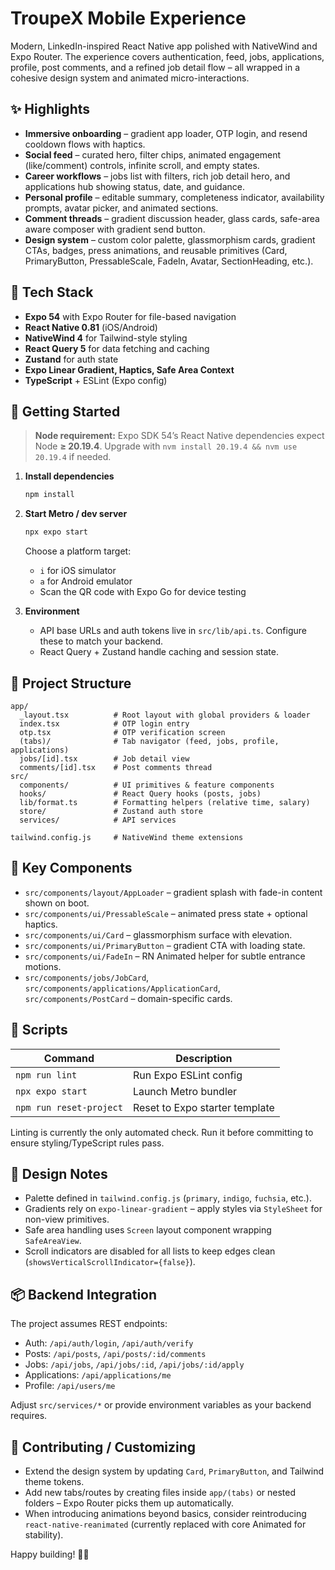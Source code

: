 # TroupeX Mobile Experience

Modern, LinkedIn-inspired React Native app polished with NativeWind and Expo Router. The experience covers authentication, feed, jobs, applications, profile, post comments, and a refined job detail flow – all wrapped in a cohesive design system and animated micro-interactions.

## ✨ Highlights

- **Immersive onboarding** – gradient app loader, OTP login, and resend cooldown flows with haptics.
- **Social feed** – curated hero, filter chips, animated engagement (like/comment) controls, infinite scroll, and empty states.
- **Career workflows** – jobs list with filters, rich job detail hero, and applications hub showing status, date, and guidance.
- **Personal profile** – editable summary, completeness indicator, availability prompts, avatar picker, and animated sections.
- **Comment threads** – gradient discussion header, glass cards, safe-area aware composer with gradient send button.
- **Design system** – custom color palette, glassmorphism cards, gradient CTAs, badges, press animations, and reusable primitives (Card, PrimaryButton, PressableScale, FadeIn, Avatar, SectionHeading, etc.).

## 🧰 Tech Stack

- **Expo 54** with Expo Router for file-based navigation
- **React Native 0.81** (iOS/Android)
- **NativeWind 4** for Tailwind-style styling
- **React Query 5** for data fetching and caching
- **Zustand** for auth state
- **Expo Linear Gradient, Haptics, Safe Area Context**
- **TypeScript** + ESLint (Expo config)

## 🚀 Getting Started

> **Node requirement:** Expo SDK 54’s React Native dependencies expect Node **≥ 20.19.4**. Upgrade with `nvm install 20.19.4 && nvm use 20.19.4` if needed.

1. **Install dependencies**

   ```bash
   npm install
   ```

2. **Start Metro / dev server**

   ```bash
   npx expo start
   ```

   Choose a platform target:

   - `i` for iOS simulator
   - `a` for Android emulator
   - Scan the QR code with Expo Go for device testing

3. **Environment**

   - API base URLs and auth tokens live in `src/lib/api.ts`. Configure these to match your backend.
   - React Query + Zustand handle caching and session state.

## 📁 Project Structure

```
app/
  _layout.tsx          # Root layout with global providers & loader
  index.tsx            # OTP login entry
  otp.tsx              # OTP verification screen
  (tabs)/              # Tab navigator (feed, jobs, profile, applications)
  jobs/[id].tsx        # Job detail view
  comments/[id].tsx    # Post comments thread
src/
  components/          # UI primitives & feature components
  hooks/               # React Query hooks (posts, jobs)
  lib/format.ts        # Formatting helpers (relative time, salary)
  store/               # Zustand auth store
  services/            # API services

tailwind.config.js     # NativeWind theme extensions

```

## 🧩 Key Components

- `src/components/layout/AppLoader` – gradient splash with fade-in content shown on boot.
- `src/components/ui/PressableScale` – animated press state + optional haptics.
- `src/components/ui/Card` – glassmorphism surface with elevation.
- `src/components/ui/PrimaryButton` – gradient CTA with loading state.
- `src/components/ui/FadeIn` – RN Animated helper for subtle entrance motions.
- `src/components/jobs/JobCard`, `src/components/applications/ApplicationCard`, `src/components/PostCard` – domain-specific cards.

## 🧪 Scripts

| Command            | Description                    |
|--------------------|--------------------------------|
| `npm run lint`     | Run Expo ESLint config         |
| `npx expo start`   | Launch Metro bundler           |
| `npm run reset-project` | Reset to Expo starter template |

Linting is currently the only automated check. Run it before committing to ensure styling/TypeScript rules pass.

## 🎨 Design Notes

- Palette defined in `tailwind.config.js` (`primary`, `indigo`, `fuchsia`, etc.).
- Gradients rely on `expo-linear-gradient` – apply styles via `StyleSheet` for non-view primitives.
- Safe area handling uses `Screen` layout component wrapping `SafeAreaView`.
- Scroll indicators are disabled for all lists to keep edges clean (`showsVerticalScrollIndicator={false}`).

## 📦 Backend Integration

The project assumes REST endpoints:

- Auth: `/api/auth/login`, `/api/auth/verify`
- Posts: `/api/posts`, `/api/posts/:id/comments`
- Jobs: `/api/jobs`, `/api/jobs/:id`, `/api/jobs/:id/apply`
- Applications: `/api/applications/me`
- Profile: `/api/users/me`

Adjust `src/services/*` or provide environment variables as your backend requires.

## 🙌 Contributing / Customizing

- Extend the design system by updating `Card`, `PrimaryButton`, and Tailwind theme tokens.
- Add new tabs/routes by creating files inside `app/(tabs)` or nested folders – Expo Router picks them up automatically.
- When introducing animations beyond basics, consider reintroducing `react-native-reanimated` (currently replaced with core Animated for stability).

Happy building! 💼📱
